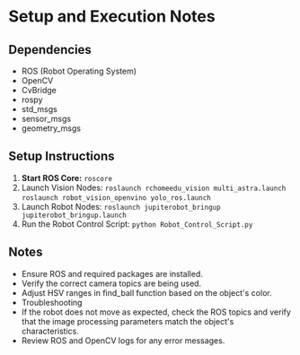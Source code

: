 # Setup and Execution Notes

## Dependencies
- ROS (Robot Operating System)
- OpenCV
- CvBridge
- rospy
- std_msgs
- sensor_msgs
- geometry_msgs

## Setup Instructions

1. **Start ROS Core:**
   `roscore`
2. Launch Vision Nodes:
   `roslaunch rchomeedu_vision multi_astra.launch`
   `roslaunch robot_vision_openvino yolo_ros.launch`
3. Launch Robot Nodes:
  `roslaunch jupiterobot_bringup jupiterobot_bringup.launch`
4. Run the Robot Control Script:
   `python Robot_Control_Script.py`

## Notes
* Ensure ROS and required packages are installed.
* Verify the correct camera topics are being used.
* Adjust HSV ranges in find_ball function based on the object's color.
* Troubleshooting
* If the robot does not move as expected, check the ROS topics and verify that the image processing parameters match the object's characteristics.
* Review ROS and OpenCV logs for any error messages.

